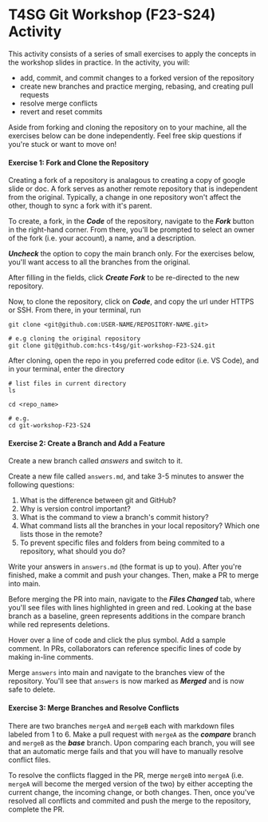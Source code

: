 # T4SG Git Workshop (F23-S24) Activity

This activity consists of a series of small exercises to apply the concepts in the workshop slides in practice. In the activity, you will:
- add, commit, and commit changes to a forked version of the repository 
- create new branches and practice merging, rebasing, and creating pull requests 
- resolve merge conflicts 
- revert and reset commits 

Aside from forking and cloning the repository on to your machine, all the exercises below can be done independently. Feel free skip questions if you're stuck or want to move on! 

#### Exercise 1: Fork and Clone the Repository
Creating a fork of a repository is analagous to creating a copy of google slide or doc. A fork serves as another remote repository that is independent from the original. Typically, a change in one repository won't affect the other, though to sync a fork with it's parent.  

To create, a fork, in the ***Code*** of the repository, navigate to the ***Fork*** button in the right-hand corner. From there, you'll be prompted to select an owner of the fork (i.e. your account), a name, and a description. 

***Uncheck*** the option to copy the main branch only. For the exercises below, you'll want access to all the branches from the original. 

After filling in the fields, 
click ***Create Fork*** to be re-directed to the new repository. 

Now, to clone the repository, click on ***Code***, and copy the url under HTTPS or 
SSH. From there, in your terminal, run 
```
git clone <git@github.com:USER-NAME/REPOSITORY-NAME.git>

# e.g cloning the original repository
git clone git@github.com:hcs-t4sg/git-workshop-F23-S24.git 
``` 

After cloning, open the repo in you preferred code editor (i.e. VS Code), and in your terminal, enter the directory
```
# list files in current directory
ls 

cd <repo_name> 

# e.g. 
cd git-workshop-F23-S24
```

#### Exercise 2: Create a Branch and Add a Feature
Create a new branch called *answers* and switch to it. 

Create a new file called `answers.md`, and take 3-5 minutes to answer the following
questions: 
1. What is the difference between git and GitHub?
2. Why is version control important?
3. What is the command to view a branch's commit history? 
4. What command lists all the branches in your local repository? Which one lists those in the remote? 
5. To prevent specific files and folders from being commited to a repository, what should you do?

Write your answers in `answers.md` (the format is up to you). After you're finished, 
make a commit and push your changes. Then, make a PR to merge into main. 

Before merging the PR into main, navigate to the ***Files Changed*** tab, where you'll see files with lines highlighted in 
green and red. Looking at the base branch as a baseline, green represents additions in the compare branch while red represents deletions. 

Hover over a line of code and click the plus symbol. Add a sample comment. In PRs, collaborators can reference specific lines of code by making in-line comments. 

Merge `answers` into main and navigate to the branches view of the repository. You'll see that `answers` is now marked as ***Merged*** and is now safe to delete. 

#### Exercise 3: Merge Branches and Resolve Conflicts
There are two branches `mergeA` and `mergeB` each with markdown files labeled from 1 to 6. 
Make a pull request with `mergeA` as the ***compare*** branch and `mergeB` as the ***base*** branch. 
Upon comparing each branch, you will see that an automatic merge fails and that you will have to 
manually resolve conflict files. 

To resolve the conflicts flagged in the PR, merge `mergeB` into 
`mergeA` (i.e. `mergeA` will become the merged version of the two) by either accepting the current change, 
the incoming change, or both changes. Then, once you've resolved all conflicts and commited and push the merge
to the repository, complete the PR. 


